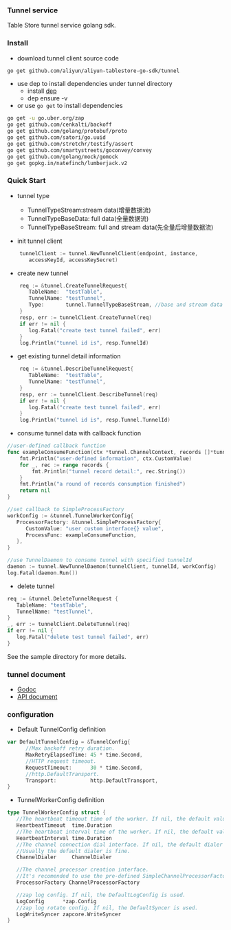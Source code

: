 ### Tunnel service

Table Store tunnel service golang sdk.

### Install

* download tunnel client source code

```bash
go get github.com/aliyun/aliyun-tablestore-go-sdk/tunnel
```


* use dep to install dependencies under tunnel directory
  * install [dep](https://github.com/golang/dep#installation)
  * dep ensure -v
* or use `go get` to install dependencies

```bash
go get -u go.uber.org/zap
go get github.com/cenkalti/backoff
go get github.com/golang/protobuf/proto
go get github.com/satori/go.uuid
go get github.com/stretchr/testify/assert
go get github.com/smartystreets/goconvey/convey
go get github.com/golang/mock/gomock
go get gopkg.in/natefinch/lumberjack.v2
```


### Quick Start

* tunnel type

  * TunnelTypeStream:stream data(增量数据流)
  * TunnelTypeBaseData: full data(全量数据流)
  * TunnelTypeBaseStream: full and stream data(先全量后增量数据流)

* init tunnel client

```go
    tunnelClient := tunnel.NewTunnelClient(endpoint, instance,
       accessKeyId, accessKeySecret)
```

* create new tunnel

```go
    req := &tunnel.CreateTunnelRequest{
       TableName:  "testTable",
       TunnelName: "testTunnel",
       Type:       tunnel.TunnelTypeBaseStream, //base and stream data tunnel
    }
    resp, err := tunnelClient.CreateTunnel(req)
    if err != nil {
       log.Fatal("create test tunnel failed", err)
    }
    log.Println("tunnel id is", resp.TunnelId)
```

* get existing tunnel detail information

```go
    req := &tunnel.DescribeTunnelRequest{
       TableName:  "testTable",
       TunnelName: "testTunnel",
    }
    resp, err := tunnelClient.DescribeTunnel(req)
    if err != nil {
       log.Fatal("create test tunnel failed", err)
    }
    log.Println("tunnel id is", resp.Tunnel.TunnelId)
```

* consume tunnel data with callback function

```go
//user-defined callback function
func exampleConsumeFunction(ctx *tunnel.ChannelContext, records []*tunnel.Record) error {
	fmt.Println("user-defined information", ctx.CustomValue)
	for _, rec := range records {
		fmt.Println("tunnel record detail:", rec.String())
	}
	fmt.Println("a round of records consumption finished")
	return nil
}

//set callback to SimpleProcessFactory
workConfig := &tunnel.TunnelWorkerConfig{
   ProcessorFactory: &tunnel.SimpleProcessFactory{
      CustomValue: "user custom interface{} value",
      ProcessFunc: exampleConsumeFunction,
   },
}

//use TunnelDaemon to consume tunnel with specified tunnelId
daemon := tunnel.NewTunnelDaemon(tunnelClient, tunnelId, workConfig)
log.Fatal(daemon.Run())
```

* delete tunnel
```go
req := &tunnel.DeleteTunnelRequest {
   TableName: "testTable",
   TunnelName: "testTunnel",
}
_, err := tunnelClient.DeleteTunnel(req)
if err != nil {
   log.Fatal("delete test tunnel failed", err)
}
```

See the sample directory for more details.

### tunnel document

* [Godoc](todo)
* [API document](todo)

### configuration

* Default TunnelConfig definition

```go
var DefaultTunnelConfig = &TunnelConfig{
      //Max backoff retry duration.
      MaxRetryElapsedTime: 45 * time.Second,
      //HTTP request timeout.
      RequestTimeout:      30 * time.Second,
      //http.DefaultTransport.
      Transport:           http.DefaultTransport,
}
```

* TunnelWorkerConfig definition

```go
type TunnelWorkerConfig struct {
   //The heartbeat timeout time of the worker. If nil, the default value is used.
   HeartbeatTimeout  time.Duration
   //The heartbeat interval time of the worker. If nil, the default value is used.
   HeartbeatInterval time.Duration
   //The channel connection dial interface. If nil, the default dialer is used.
   //Usually the default dialer is fine.
   ChannelDialer     ChannelDialer

   //The channel processor creation interface.
   //It's recomended to use the pre-defined SimpleChannelProcessorFactory.
   ProcessorFactory ChannelProcessorFactory

   //zap log config. If nil, the DefaultLogConfig is used.
   LogConfig      *zap.Config
   //zap log rotate config. If nil, the DefaultSyncer is used.
   LogWriteSyncer zapcore.WriteSyncer
}
```
